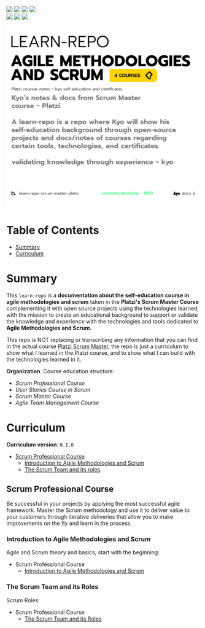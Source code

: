 <p align="left"> 
<a href="https://www.reddit.com/user/kyonax_on"><img src="https://img.shields.io/reddit/user-karma/combined/kyonax_on?style=social&logo=reddit&logoColor=%23FFD400&labelColor=%23FFD400&color=%23FFD400"/><a/>
<a href="https://twitter.com/kyonax_on_tech" target="_blank"><img src="https://img.shields.io/twitter/url?url=https%3A%2F%2Ftwitter.com%2Fkyonax_on_tech&style=social&logoColor=%23FFD400&label=Twitter"/><a/>
<a href="https://www.instagram.com/is.kyonax/" target="_blank"><img src="https://img.shields.io/twitter/url?url=https%3A%2F%2Finstagram.com%2Fis.kyonax&style=social&logo=instagram&logoColor=%23FFD400&label=Instagram"/><a/>
<a href="https://www.linkedin.com/in/kyonax/" target="_blank"><img src="https://img.shields.io/twitter/url?url=https%3A%2F%2Fwww.linkedin.com%2Fin%2Fkyonax%2F&style=social&logo=linkedin&logoColor=%23FFD400&label=Linkedin"/><a/> <br/>
<img src="https://img.shields.io/github/languages/code-size/Kyonax/learn-repo-scrum-master-platzi?logoColor=%23FFD400&labelColor=%23FFD400&color=%23FFD400"/>
<img src="https://img.shields.io/github/languages/top/Kyonax/learn-repo-scrum-master-platzi?logoColor=%23FFD400&labelColor=%23FFD400&color=%23FFD400"/>
<img src="https://img.shields.io/github/last-commit/Kyonax/learn-repo-scrum-master-platzi?logoColor=%23FFD400&labelColor=%23FFD400&color=%23FFD400"/>
<p/>

<p align="left">
  <a id="cover" href="#cover">
    <picture>
      <source media="(prefers-color-scheme: dark)" srcset="github/dark.png">
      <img style="white-space:pre-wrap" alt="A learn-repo is a repo where Kyo will show his 
self-education background through open-source 
projects and docs/notes of courses regarding 
certain tools, technologies, and certificates." src="github/light.png">
    </picture>
  </a>
</p>

# Table of Contents
- [Summary](#summary)
- [Curriculum](#curriculum)


# Summary
This `learn-repo` is a **documentation about the self-education course in agile methodologies and scrum** taken in the **Platzi's Scrum Master Course** complementing it with open source projects using the technologies learned, with the mission to create an educational background to support or validate the knowledge and experience with the technologies and tools dedicated to **Agile Methodologies and Scrum.**

This repo is NOT replacing or transcribing any information that you can find in the actual course [Platzi Scrum Master](https://platzi.com/ruta/rol-de-scrum-master/), the repo is just a curriculum to show what I learned in the Platzi course, and to show what I can build with the technologies learned in it.

**Organization**. Course education structure:
- *Scrum Professional Course*
- *User Stories Course in Scrum*
- *Scrum Master Course*
- *Agile Team Management Course*

# Curriculum
**Curriculum version**: `0.1.0`
- [Scrum Professional Course](#scrum-professional-course)
  - [Introduction to Agile Methodologies and Scrum](#introduction-to-agile-methodologies-and-scrum)
  - [The Scrum Team and its roles](#the-scrum-ream-and-its-roles)

## Scrum Professional Course
Be successful in your projects by applying the most successful agile framework. Master the Scrum methodology and use it to deliver value to your customers through iterative deliveries that allow you to make improvements on the fly and learn in the process.

### Introduction to Agile Methodologies and Scrum
Agile and Scrum theory and basics, start with the beginning:

- Scrum Professional Course
    - [Introduction to Agile Methodologies and Scrum](Notes/ScrumProfessionalCourse/introduction.org)

### The Scrum Team and its Roles
Scrum Roles:

- Scrum Professional Course
    - [The Scrum Team and its Roles](Notes/ScrumProfessionalCourse/the-scrum-team-and-its-roles.org)